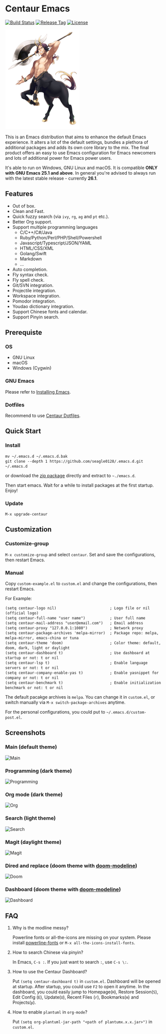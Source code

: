 # Centaur Emacs

[![Build Status](https://travis-ci.org/seagle0128/.emacs.d.svg?branch=master)](https://travis-ci.org/seagle0128/.emacs.d)
[![Release Tag](https://img.shields.io/github/tag/seagle0128/.emacs.d.svg?label=release)](https://github.com/seagle0128/.emacs.d/releases/latest)
[![License](http://img.shields.io/:license-gpl3-blue.svg)](http://www.gnu.org/licenses/gpl-3.0.html)

![Centaur Emacs](logo.png)

This is an Emacs distribution that aims to enhance the default
Emacs experience. It alters a lot of the default settings,
bundles a plethora of additional packages and adds its own core
library to the mix. The final product offers an easy to use Emacs
configuration for Emacs newcomers and lots of additional power for
Emacs power users.

It's able to run on Windows, GNU Linux and macOS. It is compatible **ONLY with
GNU Emacs 25.1 and above**. In general you're advised to always run with the
latest stable release - currently **26.1**.

## Features

- Out of box.
- Clean and Fast.
- Quick fuzzy search (via `ivy`, `rg`, `ag` and `pt` etc.).
- Better Org support.
- Support multiple programming languages
  - C/C++/C#/Java
  - Ruby/Python/Perl/PHP/Shell/Powershell
  - Javascript/Typescript/JSON/YAML
  - HTML/CSS/XML
  - Golang/Swift
  - Markdown
  - ...
- Auto completion.
- Fly syntax check.
- Fly spell check.
- Git/SVN integration.
- Projectile integration.
- Workspace integration.
- Pomodor integration.
- Youdao dictionary integration.
- Support Chinese fonts and calendar.
- Support Pinyin search.

## Prerequiste

### OS

- GNU Linux
- macOS
- Windows (Cygwin)

### GNU Emacs

Please refer to [Installing Emacs](http://wikemacs.org/index.php/Installing_Emacs).

### Dotfiles

Recommend to use [Centaur Dotfiles](https://github.com/seagle0128/dotfiles).

## Quick Start

### Install

``` shell
mv ~/.emacs.d ~/.emacs.d.bak
git clone --depth 1 https://github.com/seagle0128/.emacs.d.git ~/.emacs.d
```

or download the [zip
package](https://github.com/seagle0128/.emacs.d/archive/master.zip) directly and
extract to `~./emacs.d`.

Then start emacs. Wait for a while to install packages at the first startup.
Enjoy!

### Update

``` emacs-lisp
M-x upgrade-centaur
```

## Customization

### Customize-group

`M-x customize-group` and select `centaur`. Set and save the configurations,
then restart Emacs.

### Manual

Copy `custom-example.el` to `custom.el` and change the configurations, then
restart Emacs.

For Example:

``` emacs-lisp
(setq centaur-logo nil)                        ; Logo file or nil (official logo)
(setq centaur-full-name "user name")           ; User full name
(setq centaur-mail-address "user@email.com")   ; Email address
(setq centaur-proxy "127.0.0.1:1080")          ; Network proxy
(setq centaur-package-archives 'melpa-mirror)  ; Package repo: melpa, melpa-mirror, emacs-china or tuna
(setq centaur-theme 'doom)                     ; Color theme: default, doom, dark, light or daylight
(setq centaur-dashboard t)                     ; Use dashboard at startup or not: t or nil
(setq centaur-lsp t)                           ; Enable language servers or not: t or nil
(setq centaur-company-enable-yas t)            ; Enable yasnippet for company or not: t or nil
(setq centaur-benchmark t)                     ; Enable initialization benchmark or not: t or nil
```

The default pacakge archives is `melpa`. You can change it in `custom.el`, or
switch manually via `M-x switch-package-archives` anytime.

For the personal configurations, you could put to `~/.emacs.d/custom-post.el`.

## Screenshots

### Main (default theme)

![Main](https://user-images.githubusercontent.com/140797/30391180-20bd0ba8-987e-11e7-9cb4-2aa66a6fd69d.png)

### Programming (dark theme)

![Programming](https://user-images.githubusercontent.com/140797/31727834-433c1164-b3f0-11e7-9f73-0977d9f600f1.png)

### Org mode (dark theme)

![Org](https://user-images.githubusercontent.com/140797/30391183-20c37e8e-987e-11e7-9579-c4df71549a76.png)

### Search (light theme)

![Search](https://user-images.githubusercontent.com/140797/30391184-20f47fac-987e-11e7-8be4-9f4e409d65cc.png)

### Magit (daylight theme)

![Magit](https://user-images.githubusercontent.com/140797/30391181-20bd848e-987e-11e7-9cda-3dac2865922e.png)

### Dired and replace (doom theme with [doom-modeline](https://github.com/seagle0128/doom-modeline))

![Doom](https://user-images.githubusercontent.com/140797/41302817-13cb7622-6e9e-11e8-894b-07aff95f91bc.png)

### Dashboard (doom theme with [doom-modeline](https://github.com/seagle0128/doom-modeline))

![Dashboard](https://user-images.githubusercontent.com/140797/43999598-6514db6c-9e42-11e8-8219-05d297fbbe8d.png)

## FAQ

1. Why is the modline messy?

    Powerline fonts or all-the-icons are missing on your system. Please install
    [powerline-fonts](https://github.com/powerline/fonts) or `M-x all-the-icons-install-fonts`.

1. How to search Chinese via pinyin?

    In Emacs, `C-s :`. If you just want to search `:`, use `C-s \:`.

1. How to use the Centaur Dashboard?

    Put `(setq centaur-dashboard t)` in `custom.el`. Dashboard will be opened at
    startup. After startup, you could use `F2` to open it anytime.
    In the dashboard, you could easily jump to Homepage(`H`), Restore
    Session(`S`), Edit Config (`E`), Update(`U`), Recent Files (`r`),
    Bookmarks(`m`) and Projects(`p`).

1. How to enable `plantuml` in `org-mode`?

    Put `(setq org-plantuml-jar-path "<path of plantumx.x.x.jar>")` in `custom.el`.
